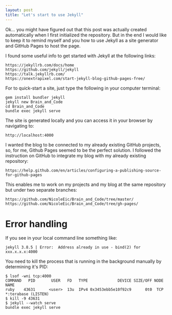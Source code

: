 ```yaml
---
layout: post
title: "Let's start to use Jekyll"
---
```


Ok... you might have figured out that this post was actually created automatically when I first initialized the repository. But in the end I would like to keep it to remind myself and you how to use Jekyll as a site generator and GitHub Pages to host the page.

I found some useful info to get started with Jekyll at the following links:
```
https://jekyllrb.com/docs/home
https://github.com/jekyll/jekyll
https://talk.jekyllrb.com/
https://onextrapixel.com/start-jekyll-blog-github-pages-free/
```

For to quick-start a site, just type the following in your computer terminal:
```
gem install bundler jekyll
jekyll new Brain_and_Code
cd Brain_and_Code
bundle exec jekyll serve
```
The site is generated locally and you can access it in your browser by navigating to:
```
http://localhost:4000
````

I wanted the blog to be connected to my already existing GitHub projects, so, for me, Github Pages seemed to be the perfect solution. I followed the instruction on GitHub to integrate my blog with my already existing repository:
```
https://help.github.com/en/articles/configuring-a-publishing-source-for-github-pages
```

This enables me to work on my projects and my blog at the same repository but under two separate branches:
```
https://github.com/NicoleEic/Brain_and_Code/tree/master/
https://github.com/NicoleEic/Brain_and_Code/tree/gh-pages/
```

# Error handling
If you see in your local command line something like:
```
jekyll 3.8.5 | Error:  Address already in use - bind(2) for xxx.x.x.x:4000
```
You need to kill the process that is running in the background manually by determining it's PID:
```
$ lsof -wni tcp:4000
COMMAND   PID       USER   FD   TYPE             DEVICE SIZE/OFF NODE NAME
ruby    43631      <user>  13u  IPv4 0x3453ebb5e10f92c9      0t0  TCP *:terabase (LISTEN)
$ kill -9 43631
$ jekyll --watch serve
bundle exec jekyll serve
```
